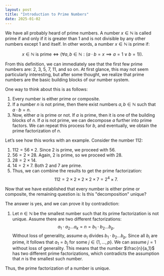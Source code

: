 ```yaml
---
layout: post
title: "Introduction to Prime Numbers"
date: 2025-01-02
---
```


We have all probably heard of prime numbers. A number $x \in \mathbb{N}$ is called prime if and only if it is greater than 1 and is not divisible by any other numbers except 1 and itself. In other words, a number $x \in \mathbb{N}$ is prime if:

$$
x \in \mathbb{N} \text{ is prime} \iff (\forall a, b \in \mathbb{N}: (a \cdot b = x \implies a = 1 \lor b = 1)).
$$

From this definition, we can immediately see that the first few prime numbers are: 2, 3, 5, 7, 11, and so on. At first glance, this may not seem particularly interesting, but after some thought, we realize that prime numbers are the basic building blocks of our number system.

One way to think about this is as follows:

1. Every number is either prime or composite.
2. If a number $n$ is not prime, then there exist numbers $a, b \in \mathbb{N}$ such that $a \cdot b = n$.
3. Now, either $a$ is prime or not. If $a$ is prime, then it is one of the building blocks of $n$. If $a$ is not prime, we can decompose $a$ further into prime factors. We can repeat this process for $b$, and eventually, we obtain the prime factorization of $n$.

Let’s see how this works with an example. Consider the number 112:

1. $112 = 56 \times 2$. Since 2 is prime, we proceed with 56.
2. $56 = 2 \times 28$. Again, 2 is prime, so we proceed with 28.
3. $28 = 2 \times 14$.
4. $14 = 2 \times 7$. Both 2 and 7 are prime.
5. Thus, we can combine the results to get the prime factorization:
   $$
   112 = 2 \times 2 \times 2 \times 2 \times 7 = 2^4 \times 7.
   $$

Now that we have established that every number is either prime or composite, the remaining question is: Is this "decomposition" unique?

The answer is yes, and we can prove it by contradiction:

1. Let $n \in \mathbb{N}$ be the smallest number such that its prime factorization is not unique. Assume there are two different factorizations:
   $$a_1 \cdot a_2 \dots a_k = n = b_1 \cdot b_2 \dots b_p.$$
   Without loss of generality, assume $a_1$ divides $b_1 \cdot b_2 \dots b_p$. Since all $b_i$ are prime, it follows that $a_1 = b_j$ for some $j \in \{1, \dots, p\}$. We can assume $j = 1$ without loss of generality. This means that the number $\frac{n}{a_1}$ has two different prime factorizations, which contradicts the assumption that $n$ is the smallest such number.

Thus, the prime factorization of a number is unique.

